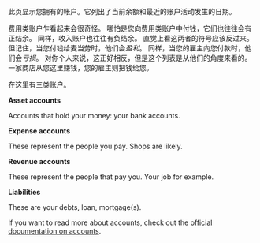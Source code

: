 此页显示您拥有的帐户。它列出了当前余额和最近的账户活动发生的日期。

费用类账户乍看起来会很奇怪。 哪怕是您向费用类账户中付钱，它们也往往会有正结余。 同样，收入账户也往往有负结余。 直觉上看这两者的符号应该反过来。 但记住，当您付钱给麦当劳时，他们会*盈利*。 同样，当您的雇主向您付款时，他们会*亏损*。 对你个人来说，这正好相反，但是这个列表是从他们的角度来看的。 一家商店从您这里赚钱，您的雇主则把钱给您。

在这里有三类账户。

**Asset accounts**

Accounts that hold your money: your bank accounts.

**Expense accounts**

These represent the people you pay. Shops are likely.

**Revenue accounts**

These represent the people that pay you. Your job for example.

**Liabilities**

These are your debts, loan, mortgage(s).

If you want to read more about accounts, check out the [official documentation on accounts](https://docs.firefly-iii.org/concepts/accounts).